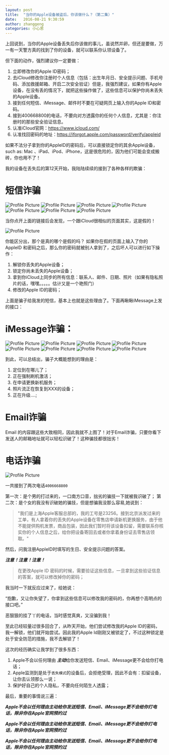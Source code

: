 ```yaml
---
layout: post
title:  "当你的Apple设备被盗后，你该做什么？（第二集）"
date:   2016-08-21 9:30:59
author: zhanggeng
categories: 小心思
---
```


上回说到，当你的Apple设备丢失后你该做的事儿，虽说然并卵，但还是要做，万一有一天警方真的找到了你的设备，就可以联系你认领设备了。

但下面的动作，强烈建议你一定要做：

1. 立即修改你的Apple ID密码；
2. 去iCloud修改你注册时个人信息（包括：出生年月日、安全提示问题、手机号码、添加救援邮箱、开启二次安全验证）但是，我强烈建议，如果你有Apple设备，在没有丢的情况下，就把这些操作做了，这些信息可以保护你尚未丢失的Apple设备。
3. 接到任何短信、iMessage、邮件时不要在可疑网页上输入你的Apple ID和密码。
4. 接到400668800的电话，不要向对方透露你的任何个人信息，尤其是：你注册时的那些安全验证信息。
5. 认准iCloud官网：https://www.icloud.com/
5. 认准找回密码的地址：https://iforgot.apple.com/password/verify/appleid

如果不法分子拿到你的AppleID的密码后，可以直接锁定你的其余Apple设备，such as: Mac 、iPad、iPod、iPhone，这是很危险的，因为他们可能会变成搬砖，你也用不了！

我的设备在丢失后的第12天开始，我陆陆续续的接到了各种各样的欺骗：

# 短信诈骗

<img src="{{ site.baseurl }}/assets/losg/lose_msg_1.jpg" title="Profile Picture" class="profile">

<img src="{{ site.baseurl }}/assets/losg/lose_msg_2.jpg" title="Profile Picture" class="profile">

<img src="{{ site.baseurl }}/assets/losg/lose_msg_3.jpg" title="Profile Picture" class="profile">

<img src="{{ site.baseurl }}/assets/losg/lose_msg_4.jpg" title="Profile Picture" class="profile">

<img src="{{ site.baseurl }}/assets/losg/lose_msg_5.jpg" title="Profile Picture" class="profile">

<img src="{{ site.baseurl }}/assets/losg/lose_msg_6.jpg" title="Profile Picture" class="profile">

<img src="{{ site.baseurl }}/assets/losg/lose_msg_7.jpg" title="Profile Picture" class="profile">

当你点开上面的链接后会发现，一个跟iCloud很相似的页面其实，这是假的！

<img src="{{ site.baseurl }}/assets/losg/lose_msg_8.jpg" title="Profile Picture" class="profile">

你能区分出，那个是真的哪个是假的吗？ 如果你在假的页面上输入了你的AppleID 和密码之后，那么你的密码就被别人拿到了，之后坏人可以进行如下操作：

1. 解锁你丢失的Apple设备；
2. 锁定你尚未丢失的Apple设备；
3. 拿到你iCloud上同步的所有信息：联系人、邮件、日期、照片（如果有隐私照片的话，嘿嘿。。。。。估计又是一个艳照门）
4. 修改的Apple ID的密码；

上面是骗子给我发的短信，基本上也就是这些理由了。下面再瞅瞅iMessage上发的接口：

# iMessage诈骗：


<img src="{{ site.baseurl }}/assets/losg/lost_imsg_1.jpg" title="Profile Picture" class="profile">

<img src="{{ site.baseurl }}/assets/losg/lost_imsg_2.jpg" title="Profile Picture" class="profile">

<img src="{{ site.baseurl }}/assets/losg/lost_imsg_3.jpg" title="Profile Picture" class="profile">

<img src="{{ site.baseurl }}/assets/losg/lost_imsg_4.jpg" title="Profile Picture" class="profile">

<img src="{{ site.baseurl }}/assets/losg/lost_imsg_5.jpg" title="Profile Picture" class="profile">

<img src="{{ site.baseurl }}/assets/losg/lost_imsg_6.jpg" title="Profile Picture" class="profile">

<img src="{{ site.baseurl }}/assets/losg/lost_imsg_7.jpg" title="Profile Picture" class="profile">

<img src="{{ site.baseurl }}/assets/losg/lost_imsg_8.jpg" title="Profile Picture" class="profile">

到此，可以总结出，骗子大概能想到的理由是：

1. 定位到在哪儿了；
2. 正在强制刷机激活；
3. 在申请更换新机服务；
4. 照片流正在恢复到XXX的设备；
5. 正在升级....;

# Email诈骗

Email 的内容跟这些大致相同，因此我就不上图了！对于Email诈骗，只要你看下发送人的邮箱地址就可以轻松识破了！这种骗技都很拙劣！

# 电话诈骗

<img src="{{ site.baseurl }}/assets/losg/lose_dialog.jpg" title="Profile Picture" class="profile">

一共接到了两次电话`4006668800`

第一次：是个男的打过来的，一口南方口音，拙劣的骗技一下就被我识破了；
第二次：是个女的我没有识破她的骗技，但是想骗我没那么容易,她说到：

> "我们是上海Apple客服总部的，我的工号是23256。接到北京派发过来的工单，有人拿着你的丢失的Apple设备在零售店申请新机更换服务，由于他不能提供购机发票，商品包装，因此我们暂时将该设备扣留，需要联系你核实你的个人信息之后，给你把设备寄回去或者你拿着身份证去零售店领取。"

然后，问我注册AppleID时填写的生日、安全提示问题的答案。

***注意！注意！注意！***

> 在更改Apple ID 密码的时候，需要验证这些信息，一旦拿到这些验证信息的答案，就可以修改掉你的密码；

我当时一下就反应过来了，给她说：

“抱歉，又让你失望了，你拿到这些信息可以修改我的密码的，你再想个高明点的接口吧。”

恶狠狠的挂了丫的电话，当时感觉真爽，又没骗到我！

至此已经较量过很多回合了，从昨天开始，他们尝试修改我的Apple ID的密码，我一解锁，他们就开始尝试。因此我的Apple Id刚刚又被锁定了，不过这种锁定是处于安全防范的措施，我不去解锁了！

这次的经历确实让我学到了很多东西：

1. Apple不会以任何理由 ***主动***给你发送短信、Email、iMessage更不会给你打电话；
2. Apple监测到是处于`丢失模式`的设备后，会拒绝受理，因此不会有：扣留设备，让你去认领那么一说；
3. 保护好自己的个人隐私，不要向任何陌生人透露；

最后，重要的事情说三遍：

***Apple不会以任何理由主动给你发送短信、Email、iMessage更不会给你打电话，除非你在Apple官网预约过***

***Apple不会以任何理由主动给你发送短信、Email、iMessage更不会给你打电话，除非你在Apple官网预约过***

***Apple不会以任何理由主动给你发送短信、Email、iMessage更不会给你打电话，除非你在Apple官网预约过***




